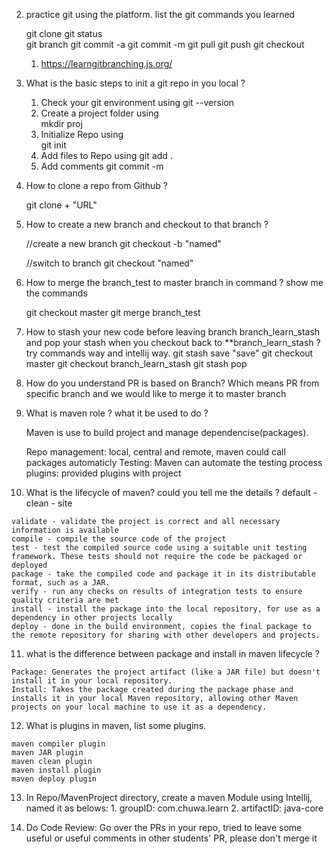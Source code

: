 

2.  practice git using the platform. list the git commands you learned

    git clone
    git status  
    git branch
    git commit -a
    git commit -m
    git pull
    git push
    git checkout
    1.  https://learngitbranching.js.org/

3.  What is the basic steps to init a git repo in you local ?
    1. Check your git environment using 
        git  --version
    2. Create a project folder using    
        mkdir proj
    3. Initialize Repo using   
        git init
    4. Add files to Repo using
        git add .
    5. Add comments
        git commit -m


4.  How to clone a repo from Github ?

    git clone + "URL"

5.  How to create a new branch and checkout to that branch ?

    //create a new branch
    git checkout -b "named"

    //switch to branch
    git checkout "named"

6.  How to merge the branch_test to master branch in command ? show me the commands

    git checkout master
    git merge branch_test


7.  How to stash your new code before leaving branch branch_learn_stash and pop your stash when you checkout back to **branch_learn_stash ? try commands way and intellij way.
    git stash save "save"
    git checkout master 
    git checkout branch_learn_stash
    git stash pop


8.  How do you understand PR is based on Branch?
    Which means PR from specific branch and we would like to merge it to master branch



9.  What is maven role ? what it be used to do ?

    Maven is use to build project and manage dependencise(packages).

    Repo management: local, central and remote, maven could call packages automaticly
    Testing: Maven can automate the testing process 
    plugins: provided plugins with project

10.  What is the lifecycle of maven? could you tell me the details ?
    default - clean - site
    
    validate - validate the project is correct and all necessary information is available
    compile - compile the source code of the project
    test - test the compiled source code using a suitable unit testing framework. These tests should not require the code be packaged or deployed
    package - take the compiled code and package it in its distributable format, such as a JAR.
    verify - run any checks on results of integration tests to ensure quality criteria are met
    install - install the package into the local repository, for use as a dependency in other projects locally
    deploy - done in the build environment, copies the final package to the remote repository for sharing with other developers and projects.

11.  what is the difference between package and install in maven lifecycle ?

    Package: Generates the project artifact (like a JAR file) but doesn't install it in your local repository.
    Install: Takes the package created during the package phase and installs it in your local Maven repository, allowing other Maven projects on your local machine to use it as a dependency.



12.  What is plugins in maven, list some plugins.

    maven compiler plugin
    maven JAR plugin
    maven clean plugin
    maven install plugin
    maven deploy plugin

13.  In Repo/MavenProject directory, create a maven Module using Intellij, named it as belows:
    1.  groupID: com.chuwa.learn 
    2.  artifactID: java-core 

14.  Do Code Review: Go over the PRs in your repo, tried to leave some useful or useful comments in other 
students' PR, please don't merge it
